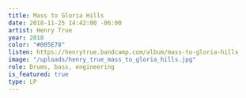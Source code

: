 ```yaml
---
title: Mass to Gloria Hills
date: 2018-11-25 14:42:00 -06:00
artist: Henry True
year: 2018
color: "#005E78"
listen: https://henrytrue.bandcamp.com/album/mass-to-gloria-hills
image: "/uploads/henry_true_mass_to_gloria_hills.jpg"
role: Drums, bass, engineering
is_featured: true
type: LP
---
```



